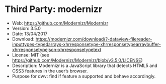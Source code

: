 Third Party: modernizr
=======================

* Web: https://github.com/Modernizr/Modernizr
* Version: 3.5.0
* Date: 13/04/2017
* Download: https://modernizr.com/download/?-dataview-filereader-inputtypes-typedarrays-xhrresponsetype-xhrresponsetypearraybuffer-xhrresponsetypejson-xhrresponsetypetext
* License: MIT (see https://github.com/Modernizr/Modernizr/blob/v3.5.0/LICENSE)
* Description: Modernizr is a JavaScript library that detects HTML5 and CSS3 features in the user’s browser.
* Purpose for dwv: find if feature a supported and behave accordingly.
